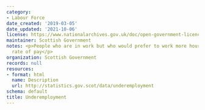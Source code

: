 ```yaml
---
category:
- Labour Force
date_created: '2019-03-05'
date_updated: '2021-10-06'
license: https://www.nationalarchives.gov.uk/doc/open-government-licence/version/3/
maintainer: Scottish Government
notes: <p>People who are in work but who would prefer to work more hours for the same
  rate of pay</p>
organization: Scottish Government
records: null
resources:
- format: html
  name: Description
  url: http://statistics.gov.scot/data/underemployment
schema: default
title: Underemployment
---
```

